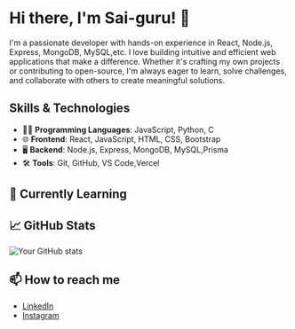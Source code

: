 # Hi there, I'm Sai-guru! 👋

I'm a passionate developer with hands-on experience in React, Node.js, Express, MongoDB, MySQL,etc. I love building intuitive and efficient web applications that make a difference. Whether it's crafting my own projects or contributing to open-source, I'm always eager to learn, solve challenges, and collaborate with others to create meaningful solutions.

## Skills & Technologies
- 🧑‍💻 **Programming Languages**: JavaScript, Python, C
- 🌐 **Frontend**: React, JavaScript, HTML, CSS, Bootstrap
- 🖥️ **Backend**: Node.js, Express, MongoDB, MySQL,Prisma
- 🛠️ **Tools**: Git, GitHub, VS Code,Vercel



## 🌱 Currently Learning


## 📈 GitHub Stats
![Your GitHub stats](https://github-readme-stats.vercel.app/api?username=Sai-guru&show_icons=true&theme=radical)

## 📫 How to reach me
- [LinkedIn](https://www.linkedin.com/in/sai-guru-prigeesh-m-9a429730a?utm_source=share&utm_campaign=share_via&utm_content=profile&utm_medium=android_app)
- [Instagram](https://www.instagram.com/prigeesh._.2006?igsh=MWJhZHdtamluNXZzZw==)
